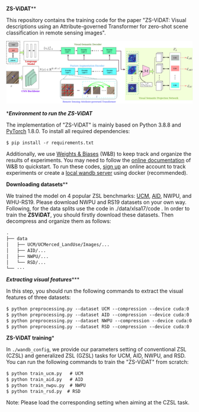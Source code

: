 ****ZS-ViDAT******


This repository contains the training code for the paper  "ZS-ViDAT: Visual descriptions using an Attribute-governed Transformer for zero-shot scene classification in remote sensing images". 

![](figs/zs-vidat2.jpg)

******Environment to run the ZS-ViDAT*****

The implementation of "ZS-ViDAT" is mainly based on Python 3.8.8 and [PyTorch](https://pytorch.org/) 1.8.0. To install all required dependencies:
```
$ pip install -r requirements.txt
```

Additionally, we use [Weights & Biases](https://wandb.ai/site) (W&B) to keep track and organize the results of experiments. You may need to follow the [online documentation](https://docs.wandb.ai/quickstart) of W&B to quickstart. To run these codes, [sign up](https://app.wandb.ai/login?signup=true) an online account to track experiments or create a [local wandb server](https://hub.docker.com/r/wandb/local) using docker (recommended).


******Downloading datasets********

We trained the model on 4 popular ZSL benchmarks: [UCM](http://weegee.vision.ucmerced.edu/datasets/landuse.html), [AID](https://captain-whu.github.io/AID/), NWPU, and WHU-RS19. Please download NWPU and RS19 datasets on your own way. Following, for the data splits use the code in ./data/xlsa17/code . In order to train the **ZSViDAT**, you should firstly download these datasets. Then decompress and organize them as follows: 
```
.
├── data
│   ├── UCM/UCMerced_LandUse/Images/...
│   ├── AID/...
│   ├── NWPU/...
│   └── RSD/...
└── ···
```

*****Extracting visual features********

In this step, you should run the following commands to extract the visual features of three datasets:

```
$ python preprocessing.py --dataset UCM --compression --device cuda:0
$ python preprocessing.py --dataset AID --compression --device cuda:0
$ python preprocessing.py --dataset NWPU --compression --device cuda:0
$ python preprocessing.py --dataset RSD --compression --device cuda:0
```

******ZS-ViDAT training*******

In `./wandb_config`, we provide our parameters setting of conventional ZSL (CZSL) and generalized ZSL (GZSL) tasks for UCM, AID, NWPU, and RSD. You can run the following commands to train the "ZS-ViDAT" from scratch:

```
$ python train_ucm.py   # UCM
$ python train_aid.py   # AID
$ python train_nwpu.py  # NWPU
$ python train_rsd.py  # RSD
```
Note: Please load the corresponding setting when aiming at the CZSL task.

